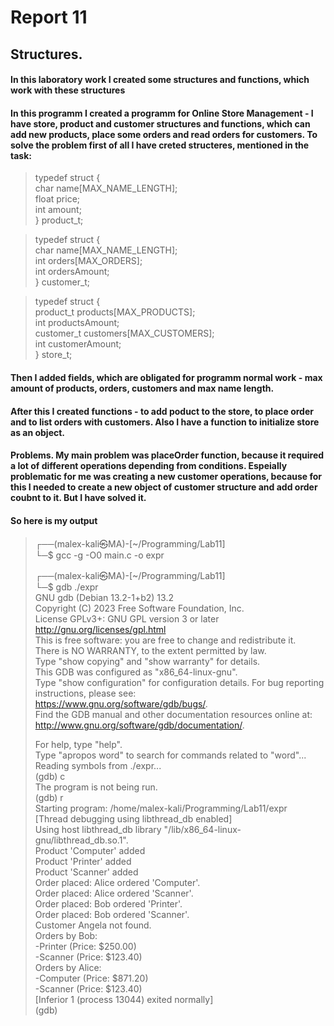 # Report 11

## Structures.

#### In this laboratory work I created some structures and functions, which work with these structures

#### In this programm I created a programm for Online Store Management - I have store, product and customer structures and functions, which can add new products, place some orders and read orders for customers. To solve the problem first of all I have creted structeres, mentioned in the task:

>typedef struct {       
    char name[MAX_NAME_LENGTH];     
    float price;            
    int amount;                                     
} product_t;        

>typedef struct {           
    char name[MAX_NAME_LENGTH];         
    int orders[MAX_ORDERS];         
    int ordersAmount;           
} customer_t;       

>typedef struct {       
    product_t products[MAX_PRODUCTS];       
    int productsAmount;     
    customer_t customers[MAX_CUSTOMERS];        
    int customerAmount;     
} store_t;      

#### Then I added fields, which are obligated for programm normal work - max amount of products, orders, customers and max name length. 

#### After this I created functions - to add poduct to the store, to place order and to list orders with customers. Also I have a function to initialize store as an object.

#### Problems. My main problem was placeOrder function, because it required a lot of different operations depending from conditions. Espeially problematic for me was creating a new customer operations, because for this I needed to create a new object of customer structure and add order coubnt to it. But I have solved it.

#### So here is my output

>┌──(malex-kali㉿MA)-[~/Programming/Lab11]      
└─$ gcc -g -O0 main.c -o expr       
>               
>┌──(malex-kali㉿MA)-[~/Programming/Lab11]       
└─$ gdb ./expr              
GNU gdb (Debian 13.2-1+b2) 13.2         
Copyright (C) 2023 Free Software Foundation, Inc.   
License GPLv3+: GNU GPL version 3 or later <http://gnu.org/licenses/gpl.html>           
This is free software: you are free to change and redistribute it.          
There is NO WARRANTY, to the extent permitted by law.   
Type "show copying" and "show warranty" for details.    
This GDB was configured as "x86_64-linux-gnu".      
Type "show configuration" for configuration details.
For bug reporting instructions, please see:     
<https://www.gnu.org/software/gdb/bugs/>.       
Find the GDB manual and other documentation resources online at:            
    <http://www.gnu.org/software/gdb/documentation/>.
>   
>For help, type "help".         
Type "apropos word" to search for commands related to "word"...         
Reading symbols from ./expr...          
(gdb) c     
The program is not being run.       
(gdb) r     
Starting program: /home/malex-kali/Programming/Lab11/expr           
[Thread debugging using libthread_db enabled]       
Using host libthread_db library "/lib/x86_64-linux-gnu/libthread_db.so.1".          
Product 'Computer' added        
Product 'Printer' added         
Product 'Scanner' added         
Order placed: Alice ordered 'Computer'.     
Order placed: Alice ordered 'Scanner'.      
Order placed: Bob ordered 'Printer'.        
Order placed: Bob ordered 'Scanner'.        
Customer Angela not found.          
Orders by Bob:              
  -Printer (Price: $250.00)               
  -Scanner (Price: $123.40)              
Orders by Alice:                
  -Computer (Price: $871.20)        
  -Scanner (Price: $123.40)     
[Inferior 1 (process 13044) exited normally]        
(gdb)       